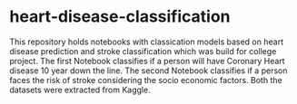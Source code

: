 # heart-disease-classification

This repository holds notebooks with classication models based on heart disease prediction and stroke classification which was build for college project.
The first Notebook classifies if a person will have Coronary Heart disease 10 year down the line.
The second Notebook classifies if a person faces the risk of stroke considering the socio economic factors.
Both the datasets were extracted from Kaggle.

